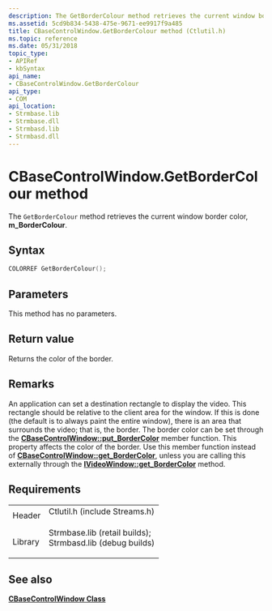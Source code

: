 ```yaml
---
description: The GetBorderColour method retrieves the current window border color, m\_BorderColour.
ms.assetid: 5cd9b834-5438-475e-9671-ee9917f9a485
title: CBaseControlWindow.GetBorderColour method (Ctlutil.h)
ms.topic: reference
ms.date: 05/31/2018
topic_type: 
- APIRef
- kbSyntax
api_name: 
- CBaseControlWindow.GetBorderColour
api_type: 
- COM
api_location: 
- Strmbase.lib
- Strmbase.dll
- Strmbasd.lib
- Strmbasd.dll
---
```


# CBaseControlWindow.GetBorderColour method

The `GetBorderColour` method retrieves the current window border color, **m\_BorderColour**.

## Syntax


```C++
COLORREF GetBorderColour();
```



## Parameters

This method has no parameters.

## Return value

Returns the color of the border.

## Remarks

An application can set a destination rectangle to display the video. This rectangle should be relative to the client area for the window. If this is done (the default is to always paint the entire window), there is an area that surrounds the video; that is, the border. The border color can be set through the [**CBaseControlWindow::put\_BorderColor**](cbasecontrolwindow-put-bordercolor.md) member function. This property affects the color of the border. Use this member function instead of [**CBaseControlWindow::get\_BorderColor**](cbasecontrolwindow-get-bordercolor.md), unless you are calling this externally through the [**IVideoWindow::get\_BorderColor**](/windows/desktop/api/Control/nf-control-ivideowindow-get_bordercolor) method.

## Requirements



|                    |                                                                                                                                                                                            |
|--------------------|--------------------------------------------------------------------------------------------------------------------------------------------------------------------------------------------|
| Header<br/>  | <dl> <dt>Ctlutil.h (include Streams.h)</dt> </dl>                                                                                   |
| Library<br/> | <dl> <dt>Strmbase.lib (retail builds); </dt> <dt>Strmbasd.lib (debug builds)</dt> </dl> |



## See also

<dl> <dt>

[**CBaseControlWindow Class**](cbasecontrolwindow.md)
</dt> </dl>

 

 




